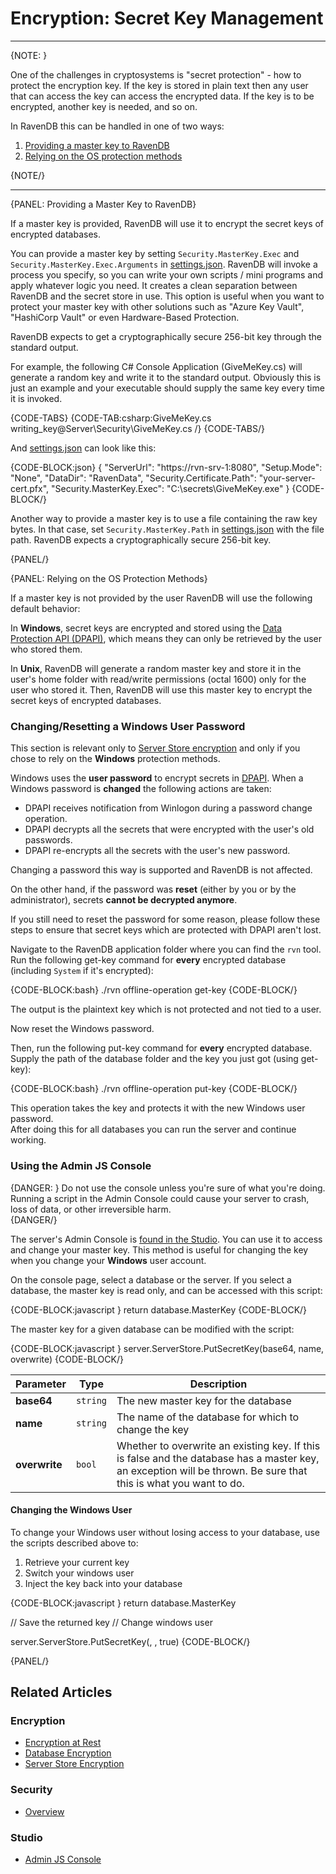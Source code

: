 # Encryption: Secret Key Management
---

{NOTE: }

One of the challenges in cryptosystems is "secret protection" - how to protect the encryption key. 
If the key is stored in plain text then any user that can access the key can access the encrypted data. 
If the key is to be encrypted, another key is needed, and so on.  

In RavenDB this can be handled in one of two ways:  

1. [Providing a master key to RavenDB](../../../server/security/encryption/secret-key-management#providing-a-master-key-to-ravendb)  
2. [Relying on the OS protection methods](../../../server/security/encryption/secret-key-management#relying-on-the-os-protection-methods)  

{NOTE/}

---

{PANEL: Providing a Master Key to RavenDB}

If a master key is provided, RavenDB will use it to encrypt the secret keys of encrypted databases.  

You can provide a master key by setting `Security.MasterKey.Exec` and `Security.MasterKey.Exec.Arguments` in 
[settings.json](../../configuration/configuration-options#json). RavenDB will invoke a process you specify, so 
you can write your own scripts / mini programs and apply whatever logic you need. It creates a clean separation 
between RavenDB and the secret store in use. This option is useful when you want to protect your master key 
with other solutions such as "Azure Key Vault", "HashiCorp Vault" or even Hardware-Based Protection.  

RavenDB expects to get a cryptographically secure 256-bit key through the standard output.  

For example, the following C# Console Application (GiveMeKey.cs) will generate a random key and write it to the 
standard output. Obviously this is just an example and your executable should supply the same key every time it 
is invoked.  

{CODE-TABS}
{CODE-TAB:csharp:GiveMeKey.cs writing_key@Server\Security\GiveMeKey.cs /}
{CODE-TABS/}

And [settings.json](../../configuration/configuration-options#json) can look like this:  

{CODE-BLOCK:json}
{
    "ServerUrl": "https://rvn-srv-1:8080",
    "Setup.Mode": "None",
    "DataDir": "RavenData",
    "Security.Certificate.Path": "your-server-cert.pfx",
    "Security.MasterKey.Exec": "C:\\secrets\\GiveMeKey.exe"
}
{CODE-BLOCK/}

Another way to provide a master key is to use a file containing the raw key bytes. In that case, set 
`Security.MasterKey.Path` in [settings.json](../../configuration/configuration-options#json) with the file path. 
RavenDB expects a cryptographically secure 256-bit key.  

{PANEL/}

{PANEL: Relying on the OS Protection Methods}

If a master key is not provided by the user RavenDB will use the following default behavior:  

In **Windows**, secret keys are encrypted and stored using the [Data Protection API (DPAPI)](https://docs.microsoft.com/en-us/previous-versions/ms995355(v=msdn.10)), which means they can only be retrieved by the user who stored them.  

In **Unix**, RavenDB will generate a random master key and store it in the user's home folder with read/write 
permissions (octal 1600) only for the user who stored it. Then, RavenDB will use this master key to encrypt the 
secret keys of encrypted databases.  

### Changing/Resetting a Windows User Password  

This section is relevant only to [Server Store encryption](../../../server/security/encryption/server-store-encryption) 
and only if you chose to rely on the **Windows** protection methods.  

Windows uses the **user password** to encrypt secrets in [DPAPI](https://docs.microsoft.com/en-us/previous-versions/ms995355(v=msdn.10)).
When a Windows password is **changed** the following actions are taken:  

- DPAPI receives notification from Winlogon during a password change operation.  
- DPAPI decrypts all the secrets that were encrypted with the user's old passwords.  
- DPAPI re-encrypts all the secrets with the user's new password.  

Changing a password this way is supported and RavenDB is not affected.  

On the other hand, if the password was **reset** (either by you or by the administrator), secrets **cannot be decrypted anymore**.  

If you still need to reset the password for some reason, please follow these steps to ensure that secret 
keys which are protected with DPAPI aren't lost.  

Navigate to the RavenDB application folder where you can find the `rvn` tool. 
Run the following get-key command for **every** encrypted database (including `System` if it's encrypted):  

{CODE-BLOCK:bash}
./rvn offline-operation get-key <path-to-database-dir>
{CODE-BLOCK/}

The output is the plaintext key which is not protected and not tied to a user.  

Now reset the Windows password.  

Then, run the following put-key command for **every** encrypted database. Supply the path of the 
database folder and the key you just got (using get-key):  

{CODE-BLOCK:bash}
./rvn offline-operation put-key <path-to-database-dir> <base64-plaintext-key>
{CODE-BLOCK/}

This operation takes the key and protects it with the new Windows user password.  
After doing this for all databases you can run the server and continue working.  

### Using the Admin JS Console

{DANGER: }
Do not use the console unless you're sure of what you're doing. Running a 
script in the Admin Console could cause your server to crash, loss of 
data, or other irreversible harm.  
{DANGER/}

The server's Admin Console is [found in the Studio](../../../studio/server/debug/admin-js-console). 
You can use it to access and change your master key. This method is useful for 
changing the key when you change your **Windows** user account.  

On the console page, select a database or the server. If you select a database, 
the master key is read only, and can be accessed with this script:  

{CODE-BLOCK:javascript }
return database.MasterKey
{CODE-BLOCK/}

The master key for a given database can be modified with the script:  

{CODE-BLOCK:javascript }
server.ServerStore.PutSecretKey(base64, name, overwrite)
{CODE-BLOCK/}

| Parameter | Type | Description |
| - | - | - |
| **base64** | `string` | The new master key for the database |
| **name** | `string` | The name of the database for which to change the key |
| **overwrite** | `bool` | Whether to overwrite an existing key. If this is false and the database has a master key, an exception will be thrown. Be sure that this is what you want to do. |

#### Changing the Windows User

To change your Windows user without losing access to your database, use the scripts described 
above to:  

1. Retrieve your current key
2. Switch your windows user
3. Inject the key back into your database

{CODE-BLOCK:javascript }
return database.MasterKey

// Save the returned key
// Change windows user

server.ServerStore.PutSecretKey(<master key>, <database name>, true)
{CODE-BLOCK/}

{PANEL/}

## Related Articles

### Encryption

- [Encryption at Rest](../../../server/security/encryption/encryption-at-rest)
- [Database Encryption](../../../server/security/encryption/database-encryption)
- [Server Store Encryption](../../../server/security/encryption/server-store-encryption)

### Security

- [Overview](../../../server/security/overview)

### Studio

- [Admin JS Console](../../../studio/server/debug/admin-js-console)
